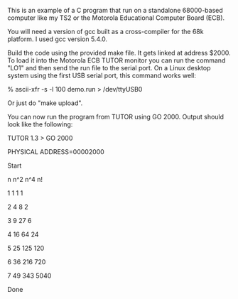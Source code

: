 This is an example of a C program that run on a standalone 68000-based
computer like my TS2 or the Motorola Educational Computer Board (ECB).

You will need a version of gcc built as a cross-compiler for the 68k
platform. I used gcc version 5.4.0.

Build the code using the provided make file. It gets linked at address
$2000. To load it into the Motorola ECB TUTOR monitor you can run the
command "LO1" and then send the run file to the serial port. On a
Linux desktop system using the first USB serial port, this command
works well:

% ascii-xfr -s -l 100 demo.run > /dev/ttyUSB0 

Or just do "make upload".

You can now run the program from TUTOR using GO 2000. Output should
look like the following:

TUTOR  1.3 > GO 2000

PHYSICAL ADDRESS=00002000

Start

n  n^2  n^4  n!

1 1 1 1

2 4 8 2

3 9 27 6

4 16 64 24

5 25 125 120

6 36 216 720

7 49 343 5040

Done
